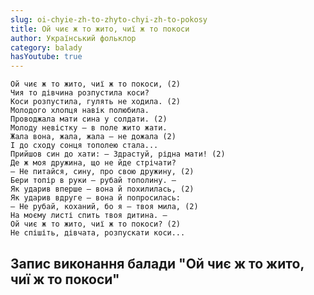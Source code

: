 ```yaml
---
slug: oi-chyie-zh-to-zhyto-chyi-zh-to-pokosy
title: Ой чиє ж то жито, чиї ж то покоси
author: Український фольклор
category: balady
hasYoutube: true
---
```

```
Ой чиє ж то жито, чиї ж то покоси, (2)
Чия то дівчина розпустила коси?
Коси розпустила, гулять не ходила. (2)
Молодого хлопця навік полюбила.
Проводжала мати сина у солдати. (2)
Молоду невістку — в поле жито жати.
Жала вона, жала, жала — не дожала (2)
І до сходу сонця тополею стала...
Прийшов син до хати: — Здрастуй, рідна мати! (2)
Де ж моя дружина, що не йде стрічати?
— Не питайся, сину, про свою дружину, (2)
Бери топір в руки — рубай тополину. —
Як ударив вперше — вона й похилилась, (2)
Як ударив вдруге — вона й попросилась:
— Не рубай, коханий, бо я — твоя мила, (2)
На моєму листі спить твоя дитина. —
Ой чиє ж то жито, чиї ж то покоси? (2)
Не спішіть, дівчата, розпускати коси...
```

## Запис виконання балади "Ой чиє ж то жито, чиї ж то покоси"

<YoutubeIframe id="56TaPU2uedc" className="md:w-4/5" />
